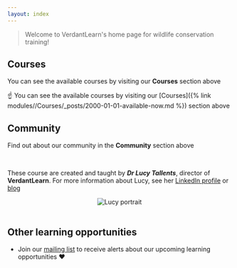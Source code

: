 ```yaml
---
layout: index
---
```


> Welcome to VerdantLearn's home page for wildlife conservation training!

## Courses

You can see the available courses by visiting our **Courses** section above

:point_up: You can see the available courses by visiting our [Courses]({% link modules//Courses/_posts/2000-01-01-available-now.md %}) section above

## Community

Find out about our community in the **Community** section above

<br> 

These course are created and taught by ***Dr Lucy Tallents***, director of **VerdantLearn**.  For more information about Lucy, see her [LinkedIn profile](https://uk.linkedin.com/in/lucytallents) or [blog](https://www.lucytallents.com/tags)

<center><img src="{{site.baseurl}}/src/img/LucyRainbowBridge_Square.jpeg" alt="Lucy portrait"></center>

<br> 

## Other learning opportunities

* Join our [mailing list](https://verdantlearn-courses.webflow.io/maillist) to receive alerts about our upcoming learning opportunities :heart:



